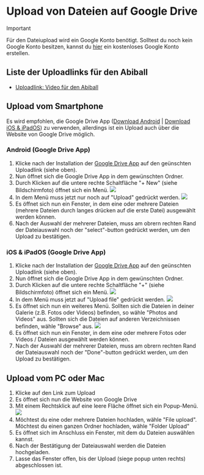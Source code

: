 # Upload von Dateien auf Google Drive

> [!IMPORTANT]
> Für den Dateiupload wird ein Google Konto benötigt.
> Solltest du noch kein Google Konto besitzen, kannst du [hier](https://accounts.google.com/signup) ein kostenloses Google Konto erstellen.

## Liste der Uploadlinks für den Abiball

- [Uploadlink: Video für den Abiball](https://drive.google.com/drive/folders/1gnDCgtXD65a4o8WZW17d9JhMavnQM6Ab?usp=drive_link)

## Upload vom Smartphone

Es wird empfohlen, die Google Drive App ([Download Android](https://play.google.com/store/apps/details?id=com.google.android.apps.docs&hl=en_AU) | [Download iOS & iPadOS](https://apps.apple.com/de/app/google-drive-dateispeicher/id507874739)) zu verwenden, allerdings ist ein Upload auch über die Website von Google Drive möglich.

### Android (Google Drive App)

1. Klicke nach der Installation der [Google Drive App](https://play.google.com/store/apps/details?id=com.google.android.apps.docs&hl=en_AU) auf den geünschten Uploadlink (siehe oben).
2. Nun öffnet sich die Google Drive App in dem gewünschten Ordner.
3. Durch Klicken auf die untere rechte Schaltfläche "+ New" (siehe Bildschirmfoto) öffnet sich ein Menü.
   ![](./assets/android_folder.png)
4. In dem Menü muss jetzt nur noch auf "Upload" gedrückt werden.
   ![](./assets/android_upload.png)
5. Es öffnet sich nun ein Fenster, in dem eine oder mehrere Dateien (mehrere Dateien durch langes drücken auf die erste Datei) ausgewählt werden können.
6. Nach der Auswahl der mehrerer Dateien, muss am obrern rechten Rand der Dateiauswahl noch der "select"-button gedrückt werden, um den Upload zu bestätigen.

### iOS & iPadOS (Google Drive App)

1. Klicke nach der Installation der [Google Drive App](https://apps.apple.com/de/app/google-drive-dateispeicher/id507874739) auf den geünschten Uploadlink (siehe oben).
2. Nun öffnet sich die Google Drive App in dem gewünschten Ordner.
3. Durch Klicken auf die untere rechte Schaltfläche "+" (siehe Bildschirmfoto) öffnet sich ein Menü.
   ![](./assets/ios_folder.jpg)
4. In dem Menü muss jetzt auf "Upload file" gedrückt werden.
   ![](./assets/ios_upload1.jpg)
5. Es öffnet sich nun ein weiteres Menü. Sollten sich die Dateien in deiner Galerie (z.B. Fotos oder Videos) befinden, so wähle "Photos and Videos" aus. Sollten sich die Dateien auf anderen Verzeichnissen befinden, wähle "Browse" aus.
   ![](./assets/ios_upload2.jpg)
6. Es öffnet sich nun ein Fenster, in dem eine oder mehrere Fotos oder Videos / Dateien ausgewählt werden können.
7. Nach der Auswahl der mehrerer Dateien, muss am obrern rechten Rand der Dateiauswahl noch der "Done"-button gedrückt werden, um den Upload zu bestätigen.

## Upload vom PC oder Mac

1. Klicke auf den Link zum Upload
2. Es öffnet sich nun die Website von Google Drive
3. Mit einem Rechtsklick auf eine leere Fläche öffnet sich ein Popup-Menü.
   ![](./assets/pc_upload.png)
4. Möchtest du eine oder mehrere Dateien hochladen, wähle "File upload". Möchtest du einen ganzen Ordner hochladen, wähle "Folder Upload"
5. Es öffnet sich im Anschluss ein Fenster, mit dem du Dateien auswählen kannst.
6. Nach der Bestätigung der Dateiauswahl werden die Dateien hochgeladen.
7. Lasse das Fenster offen, bis der Upload (siege popup unten rechts) abgeschlossen ist.

